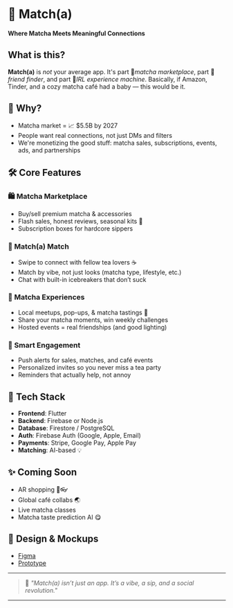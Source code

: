 
# 🍵 Match(a)

**Where Matcha Meets Meaningful Connections**

## What is this?

**Match(a)** is *not* your average app. It's part 🍃*matcha marketplace*, part 💬*friend finder*, and part 🎉*IRL experience machine*. Basically, if Amazon, Tinder, and a cozy matcha café had a baby — this would be it.

## 🚀 Why?

* Matcha market = 📈 \$5.5B by 2027
* People want real connections, not just DMs and filters
* We're monetizing the good stuff: matcha sales, subscriptions, events, ads, and partnerships

## 🛠️ Core Features

### 🛍️ Matcha Marketplace

* Buy/sell premium matcha & accessories
* Flash sales, honest reviews, seasonal kits 🍃
* Subscription boxes for hardcore sippers

### 💚 Match(a) Match

* Swipe to connect with fellow tea lovers ☕
* Match by vibe, not just looks (matcha type, lifestyle, etc.)
* Chat with built-in icebreakers that don’t suck

### 🧪 Matcha Experiences

* Local meetups, pop-ups, & matcha tastings 🧁
* Share your matcha moments, win weekly challenges
* Hosted events = real friendships (and good lighting)

### 🔔 Smart Engagement

* Push alerts for sales, matches, and café events
* Personalized invites so you never miss a tea party
* Reminders that actually help, not annoy

## 🤖 Tech Stack

* **Frontend**: Flutter
* **Backend**: Firebase or Node.js
* **Database**: Firestore / PostgreSQL
* **Auth**: Firebase Auth (Google, Apple, Email)
* **Payments**: Stripe, Google Pay, Apple Pay
* **Matching**: AI-based 💡

## ✨ Coming Soon

* AR shopping 🛒👓
* Global café collabs 🌏
* Live matcha classes
* Matcha taste prediction AI 😋

## 📐 Design & Mockups

* [Figma](https://shorturl.at/mMFhW)
* [Prototype](https://shorturl.at/n3z9A)

---

> 🍃 *"Match(a) isn’t just an app. It’s a vibe, a sip, and a social revolution."*

---
